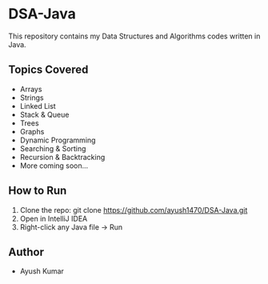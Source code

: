 # DSA-Java

This repository contains my Data Structures and Algorithms codes written in Java.

## Topics Covered
- Arrays
- Strings
- Linked List
- Stack & Queue
- Trees
- Graphs
- Dynamic Programming
- Searching & Sorting
- Recursion & Backtracking
- More coming soon...

## How to Run
1. Clone the repo: git clone https://github.com/ayush1470/DSA-Java.git
2. Open in IntelliJ IDEA
3. Right-click any Java file → Run

## Author
- Ayush Kumar